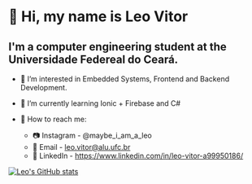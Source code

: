 # 👋 Hi, my name is Leo Vitor

## I'm a computer engineering student at the Universidade Federeal do Ceará.
- 👀 I’m interested in Embedded Systems, Frontend and Backend Development.
- 🌱 I’m currently learning Ionic + Firebase and C#



- :mag_right: How to reach me:
  - :camera: Instagram - @maybe_i_am_a_leo
  - :email: Email - leo.vitor@alu.ufc.br
  - :office: LinkedIn - https://www.linkedin.com/in/leo-vitor-a99950186/


[![Leo's GitHub stats](https://github-readme-stats.vercel.app/api?username=leo-vitor&show_icons=true&theme=radical)](https://github.com/anuraghazra/github-readme-stats)
